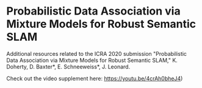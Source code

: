 # Probabilistic Data Association via Mixture Models for Robust Semantic SLAM

Additional resources related to the ICRA 2020 submission "Probabilistic Data Association via Mixture Models for Robust Semantic SLAM," K. Doherty, D. Baxter\*, E. Schneeweiss\*, J. Leonard.

Check out the video supplement here: https://youtu.be/4crAh0bheJ4)
